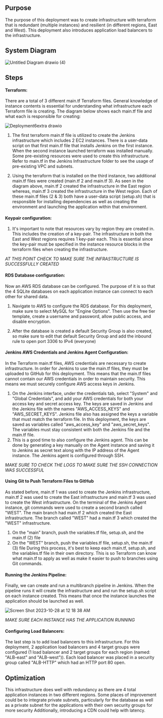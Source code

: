 ## Purpose 
The purpose of this deployment was to create infrastructure with terraform that is redundant (multiple instances) and resilient (in different regions, East and West). This deployment also introduces application load balancers to the infrastructure.

## System Diagram 

![Untitled Diagram drawio (4)](https://github.com/Sameen-k/Deployment6/assets/128739962/739567cb-d62c-431f-bb78-122deba7df22)

## Steps 
#### Terraform:
There are a total of 3 different main.tf Terraform files. General knowledge of instance contents is essential for understanding what infrastructure each Terraform file is creating. The diagram below shows each main.tf file and what each is responsible for creating:

![Deployment6extra drawio](https://github.com/Sameen-k/Deployment6/assets/128739962/9e9bde7b-2500-46f9-aca7-2f3d30b13e05)


1. The first terraform main.tf file is utilized to create the Jenkins infrastructure which includes 2 EC2 instances. There is a user-data script on that first main.tf file that installs Jenkins on the first instance. When the second instance launched terraform was installed manually. Some pre-existing resources were used to create this infrastructure. Refer to main.tf in the Jenkins Infrastructure folder to see the usage of pre-existing VPC and subnets.

2. Using the terraform that is installed on the third instance, two additional main.tf files were created (main.tf 2 and main.tf 3). As seen in the diagram above, main.tf 2 created the infrastructure in the East region whereas, main.tf 3 created the infrastructure in the West region. Each of these main.tf files (2 & 3) both have a user-data script (setup.sh) that is responsible for installing dependencies as well as creating the environment and launching the application within that environment.

#### Keypair configuration:
1. It's important to note that resources vary by region they are created in. This includes the creation of a key-pair. The infrastructure in both the East and West regions requires 1 key-pair each. This is essential since the key-pair must be specified in the instance resource blocks in the terraform files when creating the infrastructure.

_AT THIS POINT CHECK TO MAKE SURE THE INFRASTRUCTURE IS SUCCESSFULLY CREATED_

#### RDS Database configuration:
Now an AWS RDS database can be configured. The purpose of it is so that the 4 SQLite databases on each application instance can connect to each other for shared data. 

1. Navigate to AWS to configure the RDS database. For this deployment, make sure to select MySQL for "Engine Options". Then use the free tier template, create a username and password, allow public access, and disable encryption.

2. After the database is created a default Security Group is also created, so make sure to edit that default Security Group and add the inbound rule to open port 3306 to IPv4 (everyone)

#### Jenkins AWS Credentials and Jenkins Agent Configuration:
In the Terraform main.tf files, AWS credentials are necessary to create infrastructure. In order for Jenkins to use the main.tf files, they must be uploaded to GitHub for this deployment. This means that the main.tf files cannot contain our AWS credentials in order to maintain security. This means we must securely configure AWS access keys in Jenkins. 
1. On the Jenkins interface, under the credentials tab, select "System" and "Global Credentials", and add your AWS credentials for both your access key and secret access key. The keys are saved in Jenkins and the Jenkins file with the names "AWS_ACCESS_KEYS" and "AWS_SECRET_KEYS". Jenkins file also has assigned the keys a variable that must match the terraform file. In this deployment, the keys are saved as variables called "aws_access_key" and "aws_secret_keys". The variables must stay consistent with both the Jenkins file and the main.tf file.
2. This is a good time to also configure the Jenkins agent. This can be done by generating a key manually on the Agent instance and saving it to Jenkins as secret text along with the IP address of the Agent instance. The Jenkins agent is configured through SSH. 

_MAKE SURE TO CHECK THE LOGS TO MAKE SURE THE SSH CONNECTION WAS SUCCESSFUL_

#### Using Git to Push Terraform Files to GitHub 
As stated before, main.tf 1 was used to create the Jenkins infrastructure, main.tf 2 was used to create the East infrastructure and main.tf 3 was used to create the West infrastructure. On the terminal of the Jenkins Agent instance, git commands were used to create a second branch called "WEST". The main branch had main.tf 2 which created the East infrastructure. The branch called "WEST" had a main.tf 3 which created the "WEST" infrastructure. 
1. On the "main" branch, push the variables.tf file, setup.sh, and the main.tf (2) file
2. On the "WEST" branch, push the variables.tf file, setup.sh, the main.tf (3) file
During this process, it's best to keep each main.tf, setup.sh, and the variables.tf file in their own directory. This is so Terraform can know what main.tf to apply as well as make it easier to push to branches using Git commands.

#### Running the Jenkins Pipeline:
Finally, we can create and run a multibranch pipeline in Jenkins. 
When the pipeline runs it will create the infrastructure and and run the setup.sh script on each instance created. This means that once the instance launches the application should be launched as well. 

![Screen Shot 2023-10-28 at 12 18 38 AM](https://github.com/Sameen-k/Deployment6/assets/128739962/0498e208-e27e-4eb8-a67e-3ef060763cde)

_MAKE SURE EACH INSTANCE HAS THE APPLICATION RUNNING_

#### Configuring Load Balancers: 
The last step is to add load balancers to this infrastructure. For this deployment, 2 application load balancers and 4 target groups were configured (1 load balancer and 2 target groups for each region (named: "ALB-east" and "ALB-west")). Each load balancer was placed in a security group called "ALB-HTTP" which had an HTTP port 80 open.

## Optimization
This infrastructure does well with redundancy as there are 4 total application instances in two different regions. Some places of improvement could be to integrate private subnets, particularly for the database as well as a private subnet for the applications with their own security groups for more security 
Additionally, introducing a CDN could help with latency. 
